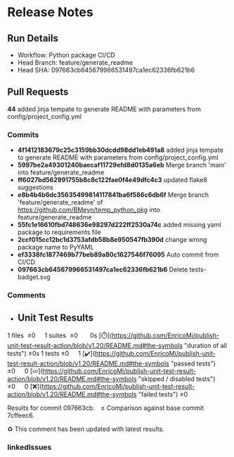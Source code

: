 # Release Notes 
## Run Details
- Workflow: Python package CI/CD 
- Head Branch: feature/generate_readme 
- Head SHA: 097663cb645679966531497ca1ec62336fb621b6 

## Pull Requests
**44** added jinja tempate to generate README with parameters from config/project_config.yml
### Commits
  - **4f1412183679c25c3159bb30dcdd98dd1eb491a8** added jinja tempate to generate README with parameters from config/project_config.yml
  - **5997be2a49301240baecaf11729efd8d0135a6eb** Merge branch &#x27;main&#x27; into feature/generate_readme
  - **ff6027bd562991755b8c8c122fae0f4e49dfc4c3** updated flake8 suggestions
  - **e8b4b4b6dc35635499814117841ba6f586c6db6f** Merge branch &#x27;feature/generate_readme&#x27; of https://github.com/BMeyn/temp_python_pkg into feature/generate_readme
  - **55fc1e16610fbd748636e98297d222ff2530a74c** added missing yaml package to requirements file
  - **2ccf015cc12bc1d3753afdb58b8e950547fb390d** change wrong package name to PyYAML
  - **ef3338fc1877469b77beb89a80c1627546f76095** Auto commit from CI/CD
  - **097663cb645679966531497ca1ec62336fb621b6** Delete tests-badget.svg
### Comments
 - ## Unit Test Results
1 files  ±0  1 suites  ±0   0s [:stopwatch:](https://github.com/EnricoMi/publish-unit-test-result-action/blob/v1.20/README.md#the-symbols &quot;duration of all tests&quot;) ±0s
1 tests ±0  1 [:heavy_check_mark:](https://github.com/EnricoMi/publish-unit-test-result-action/blob/v1.20/README.md#the-symbols &quot;passed tests&quot;) ±0  0 [:zzz:](https://github.com/EnricoMi/publish-unit-test-result-action/blob/v1.20/README.md#the-symbols &quot;skipped / disabled tests&quot;) ±0  0 [:x:](https://github.com/EnricoMi/publish-unit-test-result-action/blob/v1.20/README.md#the-symbols &quot;failed tests&quot;) ±0 

Results for commit 097663cb. ± Comparison against base commit 7cffeec6.

:recycle: This comment has been updated with latest results.

### linkedIssues
    
